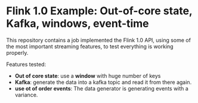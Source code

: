 # Flink 1.0 Example: Out-of-core state, Kafka, windows, event-time

This repository contains a job implemented the Flink 1.0 API, using some of the most important streaming features, to test everything is working properly.

Features tested:
 - **Out of core state**: use a **window** with huge number of keys
 - **Kafka**: generate the data into a kafka topic and read it from there again.
 - **use ot of order events**: The data generator is generating events with a variance.

 